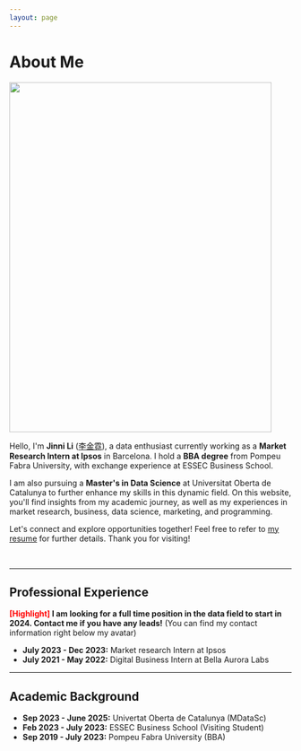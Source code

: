 ```yaml
---
layout: page
---
```


# About Me

<img src="https://jinni-li.github.io/images/jinnili.jpg" class="floatpic" width="468" height="624">

Hello, I'm **Jinni Li** ([李金霓](https://jinni-li.github.io/file/CV_JinniLi.pdf)), a data enthusiast currently working as a **Market Research Intern at Ipsos** in Barcelona. I hold a **BBA degree** from Pompeu Fabra University, with exchange experience at ESSEC Business School.

I am also pursuing a **Master's in Data Science** at Universitat Oberta de Catalunya to further enhance my skills in this dynamic field. On this website, you'll find insights from my academic journey, as well as my experiences in market research, business, data science, marketing, and programming.


Let's connect and explore opportunities together! Feel free to refer to [my resume](https://jinni-li.github.io/file/CV_JinniLi.pdf) for further details. Thank you for visiting!

<br>

---

## Professional Experience

**<font color='red'>[Highlight]</font> I am looking for a full time position in the data field to start in 2024. Contact me if you have any leads!** (You can find my contact information right below my avatar)

- **July 2023 - Dec 2023:** Market research Intern at Ipsos
- **July 2021 - May 2022:** Digital Business Intern at Bella Aurora Labs

---

## Academic Background

- **Sep 2023 - June 2025:** Univertat Oberta de Catalunya (MDataSc)
- **Feb 2023 - July 2023:** ESSEC Business School (Visiting Student)
- **Sep 2019 - July 2023:** Pompeu Fabra University (BBA)


<br>

